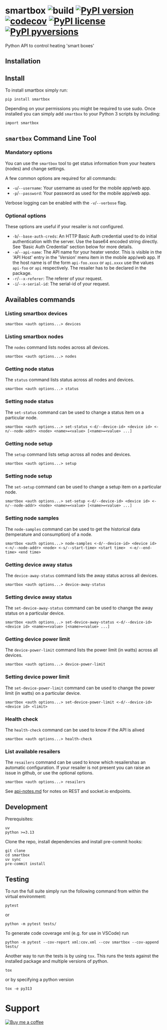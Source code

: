 # smartbox ![build](https://github.com/delmael/smartbox/workflows/Python%20package/badge.svg) [![PyPI version](https://badge.fury.io/py/smartbox.svg)](https://badge.fury.io/py/smartbox) [![codecov](https://codecov.io/gh/delmael/smartbox/branch/main/graph/badge.svg?token=ghNZOGVzVv)](https://codecov.io/gh/delmael/smartbox) [![PyPI license](https://img.shields.io/pypi/l/smartbox.svg)](https://pypi.python.org/pypi/smartbox/) [![PyPI pyversions](https://img.shields.io/pypi/pyversions/smartbox.svg)](https://pypi.python.org/pypi/smartbox/)

Python API to control heating 'smart boxes'


## Installation

## Install

To install smartbox simply run:

    pip install smartbox

Depending on your permissions you might be required to use sudo.
Once installed you can simply add `smartbox` to your Python 3 scripts by including:

    import smartbox



## `smartbox` Command Line Tool
### Mandatory options
You can use the `smartbox` tool to get status information from your heaters
(nodes) and change settings.

A few common options are required for all commands:
* `-u`/`--username`: Your username as used for the mobile app/web app.
* `-p`/`--password`: Your password as used for the mobile app/web app.


Verbose logging can be enabled with the `-v`/`--verbose` flag.

### Optional options
These options are useful if your resailer is not configured.

* `-b`/`--base-auth-creds`: An HTTP Basic Auth credential used to do initial
  authentication with the server. Use the base64 encoded string directly. See
  'Basic Auth Credential' section below for more details.
* `-a`/`--api-name`: The API name for your heater vendor. This is visible in
  the 'API Host' entry in the 'Version' menu item in the mobile app/web app. If
  the host name is of the form `api-foo.xxxx` or `api.xxxx` use the values
  `api-foo` or `api` respectively. The resailer has to be declared in the package.
* `-r`/`--x-referer`: The referer of your request.
* `-i`/`--x-serial-id`: The serial-id of your request.

## Availables commands
### Listing smartbox devices

    smartbox <auth options...> devices

### Listing smartbox nodes
The `nodes` command lists nodes across all devices.

    smartbox <auth options...> nodes

### Getting node status
The `status` command lists status across all nodes and devices.

    smartbox <auth options...> status

### Setting node status
The `set-status` command can be used to change a status item on a particular
node.

    smartbox <auth options...> set-status <-d/--device-id> <device id> <-n/--node-addr> <node> <name>=<value> [<name>=<value> ...]

### Getting node setup
The `setup` command lists setup across all nodes and devices.

    smartbox <auth options...> setup

### Setting node setup
The `set-setup` command can be used to change a setup item on a particular
node.

    smartbox <auth options...> set-setup <-d/--device-id> <device id> <-n/--node-addr> <node> <name>=<value> [<name>=<value> ...]

### Setting node samples

The `node-samples` command can be used to get the historical data (temperature and consumption) of a node.

    smartbox <auth options...> node-samples <-d/--device-id> <device id> <-n/--node-addr> <node> <-s/--start-time> <start time>  <-e/--end-time> <end time>

### Getting device away status
The `device-away-status` command lists the away status across all devices.

    smartbox <auth options...> device-away-status

### Setting device away status
The `set-device-away-status` command can be used to change the away status on a
particular device.

    smartbox <auth options...> set-device-away-status <-d/--device-id> <device id> <name>=<value> [<name>=<value> ...]

### Getting device power limit
The `device-power-limit` command lists the power limit (in watts) across all
devices.

    smartbox <auth options...> device-power-limit

### Setting device power limit
The `set-device-power-limit` command can be used to change the power limit (in
watts) on a particular device.

    smartbox <auth options...> set-device-power-limit <-d/--device-id> <device id> <limit>


### Health check
The `health-check` command can be used to know if the API is alived

    smartbox <auth options...> health-check

### List available resailers
The `resailers` command can be used to know which resailershas an automatic configuration.
If your resailer is not present you can raise an issue in github, or use the optional options.

    smartbox <auth options...> resailers


See [api-notes.md](./api-notes.md) for notes on REST and socket.io endpoints.



## Development

Prerequisites:

    uv
    python >=3.13

Clone the repo, install dependencies and install pre-commit hooks:

    git clone
    cd smartbox
    uv sync
    pre-commit install

## Testing

To run the full suite simply run the following command from within the virtual environment:

    pytest

or

    python -m pytest tests/

To generate code coverage xml (e.g. for use in VSCode) run

    python -m pytest --cov-report xml:cov.xml --cov smartbox --cov-append tests/

Another way to run the tests is by using `tox`. This runs the tests against the installed package and multiple versions of python.

    tox

or by specifying a python version

    tox -e py313

# Support
[![Buy me a coffee][buymeacoffee-shield]][buymeacoffee]

[buymeacoffee]: https://www.buymeacoffee.com/Delmael

[buymeacoffee-shield]: https://www.buymeacoffee.com/assets/img/custom_images/orange_img.png
